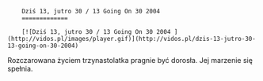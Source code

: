 
        Dziś 13, jutro 30 / 13 Going On 30 2004 
        =============
        
        [![Dziś 13, jutro 30 / 13 Going On 30 2004 ](http://vidos.pl/images/player.gif)](http://vidos.pl/dzis-13-jutro-30-13-going-on-30-2004)
        
        
 Rozczarowana życiem trzynastolatka pragnie być dorosła. Jej marzenie się spełnia.
    